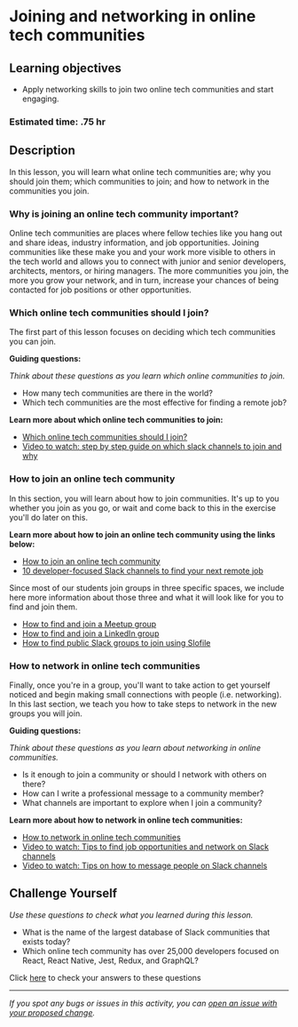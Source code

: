 # Joining and networking in online tech communities

## Learning objectives

- Apply networking skills to join two online tech communities and start engaging.

### Estimated time: .75 hr

## Description

In this lesson, you will learn what online tech communities are; why you should join them; which communities to join; and how to network in the communities you join.

### Why is joining an online tech community important?

Online tech communities are places where fellow techies like you hang out and share ideas, industry information, and job opportunities. Joining communities like these make you and your work more visible to others in the tech world and allows you to connect with junior and senior developers, architects, mentors, or hiring managers. The more communities you join, the more you grow your network, and in turn, increase your chances of being contacted for job positions or other opportunities.

### Which online tech communities should I join?

The first part of this lesson focuses on deciding which tech communities you can join.

**Guiding questions:**

*Think about these questions as you learn which online communities to join.*

- How many tech communities are there in the world?
- Which tech communities are the most effective for finding a remote job?

**Learn more about which online tech communities to join:**

- [Which online tech communities should I join?](online-tech-communities-to-join.md)
- [Video to watch: step by step guide on which slack channels to join and why](https://drive.google.com/file/d/1lADBzrORtoancX_qdg-Tb-sM8j6q-AnB/view?usp=sharing)

### How to join an online tech community

In this section, you will learn about how to join communities. It's up to you whether you join as you go, or wait and come back to this in the exercise you'll do later on this.

**Learn more about how to join an online tech community using the links below:**

- [How to join an online tech community](how-to-join-an-online-tech-community.md)
- [10 developer-focused Slack channels to find your next remote job](https://hackernoon.com/developer-slack-channels-remote-job-freelance-project-98e9b70d6275)

Since most of our students join groups in three specific spaces, we include here more information about those three and what it will look like for you to find and join them.

- [How to find and join a Meetup group](https://edu.gcfglobal.org/en/meetup/joining-a-meetup-group/1/)
- [How to find and join a LinkedIn group](https://www.linkedin.com/help/linkedin/answer/186/find-and-join-a-linkedin-group?lang=en)
- [How to find public Slack groups to join using Slofile](https://slofile.com/)

### How to network in online tech communities

Finally, once you're in a group, you'll want to take action to get yourself noticed and begin making small connections with people (i.e. networking). In this last section, we teach you how to take steps to network in the new groups you will join.

**Guiding questions:**

*Think about these questions as you learn about networking in online communities.*

- Is it enough to join a community or should I network with others on there?
- How can I write a professional message to a community member?
- What channels are important to explore when I join a community?

**Learn more about how to network in online tech communities:**

- [How to network in online tech communities](how-to-network-in-online-tech-communities.md)
- [Video to watch: Tips to find job opportunities and network on Slack channels](https://drive.google.com/file/d/15nGRl9T3LkJbBe4Bov3lJ-I6IH2eIyI4/view?usp=sharing)
- [Video to watch: Tips on how to message people on Slack channels](https://drive.google.com/file/d/1w1ZrVp41AZcndmNfC7XmP1HzqxsoSbKD/view?usp=sharing)

## Challenge Yourself

*Use these questions to check what you learned during this lesson.*

- What is the name of the largest database of Slack communities that exists today?
- Which online tech community has over 25,000 developers focused on React, React Native, Jest, Redux, and GraphQL?

Click [here](challenge-yourself-answers.md) to check your answers to these questions

------

_If you spot any bugs or issues in this activity, you can [open an issue with your proposed change](https://github.com/microverseinc/curriculum-transversal-skills/blob/main/git-github/articles/open_issue.md)._
